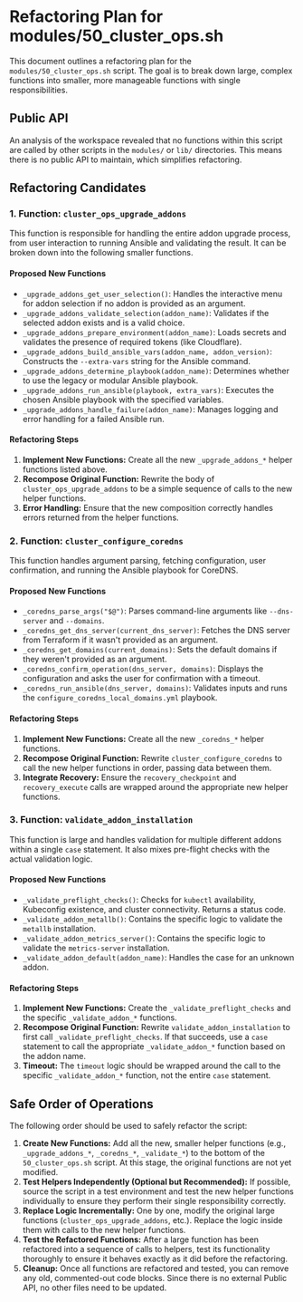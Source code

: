 # Refactoring Plan for modules/50_cluster_ops.sh

This document outlines a refactoring plan for the `modules/50_cluster_ops.sh` script. The goal is to break down large, complex functions into smaller, more manageable functions with single responsibilities.

## Public API

An analysis of the workspace revealed that no functions within this script are called by other scripts in the `modules/` or `lib/` directories. This means there is no public API to maintain, which simplifies refactoring.

## Refactoring Candidates

### 1. Function: `cluster_ops_upgrade_addons`

This function is responsible for handling the entire addon upgrade process, from user interaction to running Ansible and validating the result. It can be broken down into the following smaller functions.

#### Proposed New Functions

*   `_upgrade_addons_get_user_selection()`: Handles the interactive menu for addon selection if no addon is provided as an argument.
*   `_upgrade_addons_validate_selection(addon_name)`: Validates if the selected addon exists and is a valid choice.
*   `_upgrade_addons_prepare_environment(addon_name)`: Loads secrets and validates the presence of required tokens (like Cloudflare).
*   `_upgrade_addons_build_ansible_vars(addon_name, addon_version)`: Constructs the `--extra-vars` string for the Ansible command.
*   `_upgrade_addons_determine_playbook(addon_name)`: Determines whether to use the legacy or modular Ansible playbook.
*   `_upgrade_addons_run_ansible(playbook, extra_vars)`: Executes the chosen Ansible playbook with the specified variables.
*   `_upgrade_addons_handle_failure(addon_name)`: Manages logging and error handling for a failed Ansible run.

#### Refactoring Steps

1.  **Implement New Functions:** Create all the new `_upgrade_addons_*` helper functions listed above.
2.  **Recompose Original Function:** Rewrite the body of `cluster_ops_upgrade_addons` to be a simple sequence of calls to the new helper functions.
3.  **Error Handling:** Ensure that the new composition correctly handles errors returned from the helper functions.

### 2. Function: `cluster_configure_coredns`

This function handles argument parsing, fetching configuration, user confirmation, and running the Ansible playbook for CoreDNS.

#### Proposed New Functions

*   `_coredns_parse_args("$@")`: Parses command-line arguments like `--dns-server` and `--domains`.
*   `_coredns_get_dns_server(current_dns_server)`: Fetches the DNS server from Terraform if it wasn't provided as an argument.
*   `_coredns_get_domains(current_domains)`: Sets the default domains if they weren't provided as an argument.
*   `_coredns_confirm_operation(dns_server, domains)`: Displays the configuration and asks the user for confirmation with a timeout.
*   `_coredns_run_ansible(dns_server, domains)`: Validates inputs and runs the `configure_coredns_local_domains.yml` playbook.

#### Refactoring Steps

1.  **Implement New Functions:** Create all the new `_coredns_*` helper functions.
2.  **Recompose Original Function:** Rewrite `cluster_configure_coredns` to call the new helper functions in order, passing data between them.
3.  **Integrate Recovery:** Ensure the `recovery_checkpoint` and `recovery_execute` calls are wrapped around the appropriate new helper functions.

### 3. Function: `validate_addon_installation`

This function is large and handles validation for multiple different addons within a single `case` statement. It also mixes pre-flight checks with the actual validation logic.

#### Proposed New Functions

*   `_validate_preflight_checks()`: Checks for `kubectl` availability, Kubeconfig existence, and cluster connectivity. Returns a status code.
*   `_validate_addon_metallb()`: Contains the specific logic to validate the `metallb` installation.
*   `_validate_addon_metrics_server()`: Contains the specific logic to validate the `metrics-server` installation.
*   `_validate_addon_default(addon_name)`: Handles the case for an unknown addon.

#### Refactoring Steps

1.  **Implement New Functions:** Create the `_validate_preflight_checks` and the specific `_validate_addon_*` functions.
2.  **Recompose Original Function:** Rewrite `validate_addon_installation` to first call `_validate_preflight_checks`. If that succeeds, use a `case` statement to call the appropriate `_validate_addon_*` function based on the addon name.
3.  **Timeout:** The `timeout` logic should be wrapped around the call to the specific `_validate_addon_*` function, not the entire `case` statement.

## Safe Order of Operations

The following order should be used to safely refactor the script:

1.  **Create New Functions:** Add all the new, smaller helper functions (e.g., `_upgrade_addons_*`, `_coredns_*`, `_validate_*`) to the bottom of the `50_cluster_ops.sh` script. At this stage, the original functions are not yet modified.
2.  **Test Helpers Independently (Optional but Recommended):** If possible, source the script in a test environment and test the new helper functions individually to ensure they perform their single responsibility correctly.
3.  **Replace Logic Incrementally:** One by one, modify the original large functions (`cluster_ops_upgrade_addons`, etc.). Replace the logic inside them with calls to the new helper functions.
4.  **Test the Refactored Functions:** After a large function has been refactored into a sequence of calls to helpers, test its functionality thoroughly to ensure it behaves exactly as it did before the refactoring.
5.  **Cleanup:** Once all functions are refactored and tested, you can remove any old, commented-out code blocks. Since there is no external Public API, no other files need to be updated.
